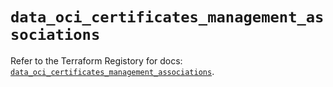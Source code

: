 # `data_oci_certificates_management_associations`

Refer to the Terraform Registory for docs: [`data_oci_certificates_management_associations`](https://registry.terraform.io/providers/oracle/oci/6.18.0/docs/data-sources/certificates_management_associations).

